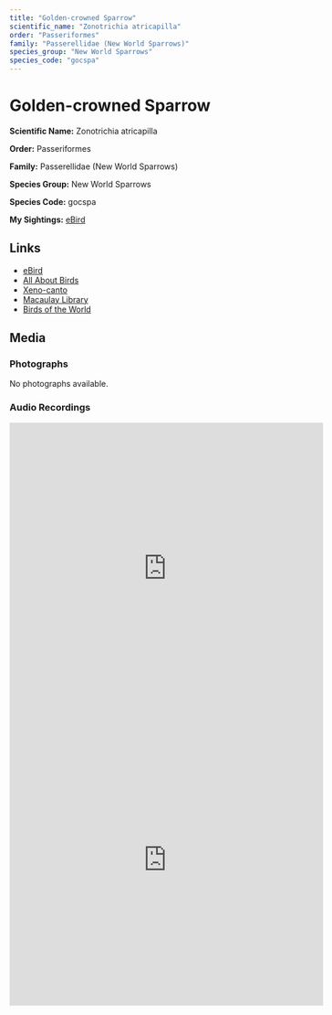 ```yaml
---
title: "Golden-crowned Sparrow"
scientific_name: "Zonotrichia atricapilla"
order: "Passeriformes"
family: "Passerellidae (New World Sparrows)"
species_group: "New World Sparrows"
species_code: "gocspa"
---
```


# Golden-crowned Sparrow

**Scientific Name:** Zonotrichia atricapilla

**Order:** Passeriformes

**Family:** Passerellidae (New World Sparrows)

**Species Group:** New World Sparrows

**Species Code:** gocspa

**My Sightings:** [eBird](https://ebird.org/lifelist?r=world&time=life&spp=gocspa)

## Links
* [eBird](https://ebird.org/species/gocspa) 
* [All About Birds](https://www.allaboutbirds.org/guide/gocspa) 
* [Xeno-canto](https://www.xeno-canto.org/species/gocspa) 
* [Macaulay Library](https://search.macaulaylibrary.org/catalog?taxonCode=gocspa&sort=rating_rank_desc)
* [Birds of the World](https://birdsoftheworld.org/bow/species/gocspa)

## Media
### Photographs
No photographs available.

### Audio Recordings
<iframe src="https://macaulaylibrary.org/asset/626485053/embed" width="550" height="510" frameborder="0" allowfullscreen></iframe>
<iframe src="https://macaulaylibrary.org/asset/626583978/embed" width="550" height="510" frameborder="0" allowfullscreen></iframe>
